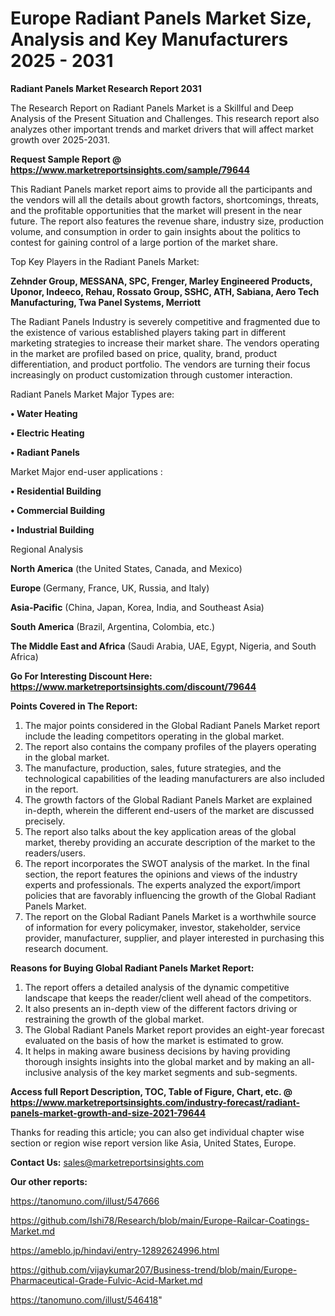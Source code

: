# Europe Radiant Panels Market Size, Analysis and Key Manufacturers 2025 - 2031

<strong>Radiant Panels Market Research Report 2031</strong>

The Research Report on Radiant Panels Market is a Skillful and Deep Analysis of the Present Situation and Challenges. This research report also analyzes other important trends and market drivers that will affect market growth over 2025-2031.

<strong>Request Sample Report @ <a href=https://www.marketreportsinsights.com/sample/79644>https://www.marketreportsinsights.com/sample/79644</a></strong>

This Radiant Panels market report aims to provide all the participants and the vendors will all the details about growth factors, shortcomings, threats, and the profitable opportunities that the market will present in the near future. The report also features the revenue share, industry size, production volume, and consumption in order to gain insights about the politics to contest for gaining control of a large portion of the market share.

Top Key Players in the Radiant Panels Market:

<strong>Zehnder Group, MESSANA, SPC, Frenger, Marley Engineered Products, Uponor, Indeeco, Rehau, Rossato Group, SSHC, ATH, Sabiana, Aero Tech Manufacturing, Twa Panel Systems, Merriott</strong>

The Radiant Panels Industry is severely competitive and fragmented due to the existence of various established players taking part in different marketing strategies to increase their market share. The vendors operating in the market are profiled based on price, quality, brand, product differentiation, and product portfolio. The vendors are turning their focus increasingly on product customization through customer interaction.

Radiant Panels Market Major Types are:

<strong>• Water Heating

• Electric Heating

• Radiant Panels</strong>

Market Major end-user applications :

<strong>• Residential Building

• Commercial Building

• Industrial Building</strong>

Regional Analysis

</u><strong><b>North America</b></strong> (the United States, Canada, and Mexico)

<strong><b>Europe </b></strong>(Germany, France, UK, Russia, and Italy)

<strong><b>Asia-Pacific</b></strong> (China, Japan, Korea, India, and Southeast Asia)

<strong><b>South America</b></strong> (Brazil, Argentina, Colombia, etc.)

<strong><b>The Middle East and Africa</b></strong> (Saudi Arabia, UAE, Egypt, Nigeria, and South Africa)

<strong>Go For Interesting Discount Here: <a href=https://www.marketreportsinsights.com/discount/79644>https://www.marketreportsinsights.com/discount/79644</a></strong>

<strong>Points Covered in The Report:</strong>
<ol>
  <li>The major points considered in the Global Radiant Panels Market report include the leading competitors operating in the global market.</li>
  <li>The report also contains the company profiles of the players operating in the global market.</li>
  <li>The manufacture, production, sales, future strategies, and the technological capabilities of the leading manufacturers are also included in the report.</li>
  <li>The growth factors of the Global Radiant Panels Market are explained in-depth, wherein the different end-users of the market are discussed precisely.</li>
  <li>The report also talks about the key application areas of the global market, thereby providing an accurate description of the market to the readers/users.</li>
  <li>The report incorporates the SWOT analysis of the market. In the final section, the report features the opinions and views of the industry experts and professionals. The experts analyzed the export/import policies that are favorably influencing the growth of the Global Radiant Panels Market.</li>
  <li>The report on the Global Radiant Panels Market is a worthwhile source of information for every policymaker, investor, stakeholder, service provider, manufacturer, supplier, and player interested in purchasing this research document.</li>
</ol>
<strong>Reasons for Buying Global Radiant Panels Market Report:</strong>

<ol>
  <li>The report offers a detailed analysis of the dynamic competitive landscape that keeps the reader/client well ahead of the competitors.</li>
  <li>It also presents an in-depth view of the different factors driving or restraining the growth of the global market.</li>
  <li>The Global Radiant Panels Market report provides an eight-year forecast evaluated on the basis of how the market is estimated to grow.</li>
  <li>It helps in making aware business decisions by having providing thorough insights insights into the global market and by making an all-inclusive analysis of the key market segments and sub-segments.</li>
</ol>
<strong>Access full Report Description, TOC, Table of Figure, Chart, etc. @ <a href=https://www.marketreportsinsights.com/industry-forecast/radiant-panels-market-growth-and-size-2021-79644>https://www.marketreportsinsights.com/industry-forecast/radiant-panels-market-growth-and-size-2021-79644</a></strong>


Thanks for reading this article; you can also get individual chapter wise section or region wise report version like Asia, United States, Europe.

<strong>Contact Us:</strong>
sales@marketreportsinsights.com

<strong>Our other reports:</strong>

<a href=https://tanomuno.com/illust/547666>https://tanomuno.com/illust/547666</a>

<a href=https://github.com/Ishi78/Research/blob/main/Europe-Railcar-Coatings-Market.md>https://github.com/Ishi78/Research/blob/main/Europe-Railcar-Coatings-Market.md</a>

<a href=https://ameblo.jp/hindavi/entry-12892624996.html>https://ameblo.jp/hindavi/entry-12892624996.html</a>

<a href=https://github.com/vijaykumar207/Business-trend/blob/main/Europe-Pharmaceutical-Grade-Fulvic-Acid-Market.md>https://github.com/vijaykumar207/Business-trend/blob/main/Europe-Pharmaceutical-Grade-Fulvic-Acid-Market.md</a>

<a href=https://tanomuno.com/illust/546418>https://tanomuno.com/illust/546418</a>"
